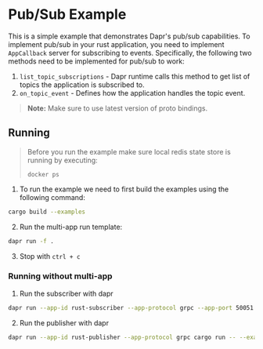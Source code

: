 # Pub/Sub Example

This is a simple example that demonstrates Dapr's pub/sub capabilities. To implement pub/sub in your rust application, you need to implement `AppCallback` server for subscribing to events. Specifically, the following two methods need to be implemented for pub/sub to work:

1. `list_topic_subscriptions` - Dapr runtime calls this method to get list of topics the application is subscribed to.
2. `on_topic_event` - Defines how the application handles the topic event.

> **Note:** Make sure to use latest version of proto bindings.

## Running

> Before you run the example make sure local redis state store is running by executing:
> ```
> docker ps
> ```

1. To run the example we need to first build the examples using the following command:

<!-- STEP
name: Build
background: false
sleep: 30
timeout: 60
-->

```bash
cargo build --examples
```

<!-- END_STEP -->

2. Run the multi-app run template:

<!-- STEP
name: Run Subscriber
output_match_mode: substring
match_order: sequential
expected_stdout_lines:
  - '== APP - rust-subscriber == Topic A - Order {'
  - '== APP - rust-subscriber ==     order_number: 0,'
  - '== APP - rust-subscriber ==     order_details: "Count is 0",'
  - '== APP - rust-subscriber == }'
  - '== APP - rust-subscriber == Topic A - Order {'
  - '== APP - rust-subscriber ==     order_number: 1,'
  - '== APP - rust-subscriber ==     order_details: "Count is 1",'
  - '== APP - rust-subscriber == }'
  - '== APP - rust-subscriber == Topic A - Order {'
  - '== APP - rust-subscriber ==     order_number: 2,'
  - '== APP - rust-subscriber ==     order_details: "Count is 2",'
  - '== APP - rust-subscriber == }'
  - '== APP - rust-subscriber == Topic A - Order {'
  - '== APP - rust-subscriber ==     order_number: 3,'
  - '== APP - rust-subscriber ==     order_details: "Count is 3",'
  - '== APP - rust-subscriber == }'
  - '== APP - rust-subscriber == Topic A - Order {'
  - '== APP - rust-subscriber ==     order_number: 4,'
  - '== APP - rust-subscriber ==     order_details: "Count is 4",'
  - '== APP - rust-subscriber == }'
  - '== APP - rust-subscriber == Topic A - Order {'
  - '== APP - rust-subscriber ==     order_number: 5,'
  - '== APP - rust-subscriber ==     order_details: "Count is 5",'
  - '== APP - rust-subscriber == }'
  - '== APP - rust-subscriber == Topic A - Order {'
  - '== APP - rust-subscriber ==     order_number: 6,'
  - '== APP - rust-subscriber ==     order_details: "Count is 6",'
  - '== APP - rust-subscriber == }'
  - '== APP - rust-subscriber == Topic A - Order {'
  - '== APP - rust-subscriber ==     order_number: 7,'
  - '== APP - rust-subscriber ==     order_details: "Count is 7",'
  - '== APP - rust-subscriber == }'
  - '== APP - rust-subscriber == Topic A - Order {'
  - '== APP - rust-subscriber ==     order_number: 8,'
  - '== APP - rust-subscriber ==     order_details: "Count is 8",'
  - '== APP - rust-subscriber == }'
  - '== APP - rust-subscriber == Topic A - Order {'
  - '== APP - rust-subscriber ==     order_number: 9,'
  - '== APP - rust-subscriber ==     order_details: "Count is 9",'
  - '== APP - rust-subscriber == }'
  - '== APP - rust-subscriber == Topic B - Refund {'
  - '== APP - rust-subscriber ==     order_number: 0,'
  - '== APP - rust-subscriber ==     refund_amount: 1200,'
  - '== APP - rust-subscriber == }'
  - '== APP - rust-subscriber == Topic B - Refund {'
  - '== APP - rust-subscriber ==     order_number: 1,'
  - '== APP - rust-subscriber ==     refund_amount: 1200,'
  - '== APP - rust-subscriber == }'
  - '== APP - rust-subscriber == Topic B - Refund {'
  - '== APP - rust-subscriber ==     order_number: 2,'
  - '== APP - rust-subscriber ==     refund_amount: 1200,'
  - '== APP - rust-subscriber == }'
  - '== APP - rust-subscriber == Topic B - Refund {'
  - '== APP - rust-subscriber ==     order_number: 3,'
  - '== APP - rust-subscriber ==     refund_amount: 1200,'
  - '== APP - rust-subscriber == }'
  - '== APP - rust-subscriber == Topic B - Refund {'
  - '== APP - rust-subscriber ==     order_number: 4,'
  - '== APP - rust-subscriber ==     refund_amount: 1200,'
  - '== APP - rust-subscriber == }'
  - '== APP - rust-subscriber == Topic B - Refund {'
  - '== APP - rust-subscriber ==     order_number: 5,'
  - '== APP - rust-subscriber ==     refund_amount: 1200,'
  - '== APP - rust-subscriber == }'
  - '== APP - rust-subscriber == Topic B - Refund {'
  - '== APP - rust-subscriber ==     order_number: 6,'
  - '== APP - rust-subscriber ==     refund_amount: 1200,'
  - '== APP - rust-subscriber == }'
  - '== APP - rust-subscriber == Topic B - Refund {'
  - '== APP - rust-subscriber ==     order_number: 7,'
  - '== APP - rust-subscriber ==     refund_amount: 1200,'
  - '== APP - rust-subscriber == }'
  - '== APP - rust-subscriber == Topic B - Refund {'
  - '== APP - rust-subscriber ==     order_number: 8,'
  - '== APP - rust-subscriber ==     refund_amount: 1200,'
  - '== APP - rust-subscriber == }'
  - '== APP - rust-subscriber == Topic B - Refund {'
  - '== APP - rust-subscriber ==     order_number: 9,'
  - '== APP - rust-subscriber ==     refund_amount: 1200,'
  - '== APP - rust-subscriber == }'
  - '== APP - rust-publisher == messages published'
background: false
sleep: 30
timeout_seconds: 60
-->


```bash
dapr run -f .
```

<!-- END_STEP -->

3. Stop with `ctrl + c`

### Running without multi-app

1. Run the subscriber with dapr
```bash
dapr run --app-id rust-subscriber --app-protocol grpc --app-port 50051 cargo run -- --example pubsub-subscriber
```

2. Run the publisher with dapr
```bash
dapr run --app-id rust-publisher --app-protocol grpc cargo run -- --example pubsub-publisher
```
